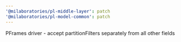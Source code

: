 ```yaml
---
'@milaboratories/pl-middle-layer': patch
'@milaboratories/pl-model-common': patch
---
```


PFrames driver - accept partitionFilters separately from all other fields
